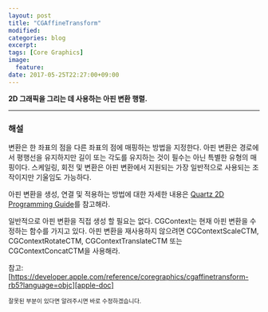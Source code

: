 ```yaml
---
layout: post
title: "CGAffineTransform"
modified:
categories: blog
excerpt:
tags: [Core Graphics]
image:
  feature:
date: 2017-05-25T22:27:00+09:00
---
```

**2D 그래픽을 그리는 데 사용하는 아핀 변환 행렬.**

----
### 해설
변환은 한 좌표의 점을 다른 좌표의 점에 매핑하는 방법을 지정한다. 아핀 변환은 경로에서 평행선을 유지하지만 길이 또는 각도를 유지하는 것이 필수는 아닌 특별한 유형의 매핑이다. 스케일링, 회전 및 변환은 아핀 변환에서 지원되는 가장 일반적으로 사용되는 조작이지만 기울임도 가능하다.

아핀 변환을 생성, 연결 및 적용하는 방법에 대한 자세한 내용은 [Quartz 2D Programming Guide][Quartz 2D Programming Guide]를 참고해라.

일반적으로 아핀 변환을 직접 생성 할 필요는 없다. CGContext는 현재 아핀 변환을 수정하는 함수를 가지고 있다. 아핀 변환을 재사용하지 않으려면 CGContextScaleCTM, CGContextRotateCTM, CGContextTranslateCTM 또는 CGContextConcatCTM을 사용해라.

참고: [https://developer.apple.com/reference/coregraphics/cgaffinetransform-rb5?language=objc][apple-doc]


<sub>잘못된 부분이 있다면 알려주시면 바로 수정하겠습니다.</sub>

[Quartz 2D Programming Guide]: https://developer.apple.com/reference/coregraphics/cgaffinetransform-rb5?language=objc
[apple-doc]: https://developer.apple.com/reference/coregraphics/cgaffinetransform-rb5?language=objc